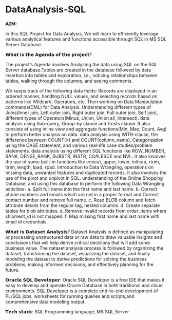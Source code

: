 # DataAnalysis-SQL
𝗔𝗜𝗠:

In this SQL Project for Data Analysis, We will learn to efficiently leverage various analytical features and functions accessible through SQL in MS SQL Server Database.

𝗪𝗵𝗮𝘁 𝗶𝘀 𝘁𝗵𝗲 𝗔𝗴𝗲𝗻𝗱𝗮 𝗼𝗳 𝘁𝗵𝗲 𝗽𝗿𝗼𝗷𝗲𝗰𝘁?

The project’s Agenda involves Analyzing the data using SQL on the SQL Server database.Tables are created in the database followed by data insertion into tables 
and exploration, i.e., noticing relationships between tables, walking through the columns, and seeing comments. 

We keeps track of the following data fields:
Records are displayed in an ordered manner, handling NULL values, and selecting records based on patterns like Wildcard, Operators, etc. Then working on Data Manipulation commands(DML) for Data Analysis. 
Understanding different types of Joins(Inner join, Left outer join, Right outer join, Full outer join, Self join), different types of Operators(Minus, Union, Union all, Intersect).
data analysis using Sub-query, Group-by clause and Exists clause. It also consists of using inline view and aggregate functions(Min, Max, Count, Avg) to perform better analysis on data.
data analysis using WITH clause, the difference between COUNT(*) and COUNT(column_name), Categorization using the CASE statement, and various real-life case studies/problem statements.
data analysis using different SQL functions like ROW_NUMBER, RANK, DENSE_RANK, SUBSTR, INSTR, COALESCE and NVL. It also involves the use of some built-in functions like concat, upper, lower, initcap, rtrim, ltrim, length, lpad, rpad.
introduction to Data Wrangling, operations on missing data, unwanted features and duplicated records. It also involves the use of the pivot and unpivot in SQL.
understanding of the Online Shopping Database, and using this database to perform the following Data Wrangling activities-
a. Split full name into the first name and last name.
b. Correct phone numbers and emails which are not in a proper format and Correct contact number and remove full name.
c. Read BLOB column and fetch attribute details from the regular tag, nested columns.
d. Create separate tables for blob attributes.
e. Remove invalid records from order_items where shipment_id is not mapped.
f. Map missing first name and last name with email id credentials.

𝗪𝗵𝗮𝘁 𝗶𝘀 𝗗𝗮𝘁𝗮𝘀𝗲𝘁 𝗔𝗻𝗮𝗹𝘆𝘀𝗶𝘀?
Dataset Analysis is defined as manipulating or processing unstructured data or raw data to draw valuable insights and conclusions that will help derive critical decisions that will add some business value. The dataset analysis process is followed by organizing the dataset, transforming the dataset, visualizing the dataset, and finally modeling the dataset to derive predictions for solving the business problems, making informed decisions, and effectively planning for the future.


𝗢𝗿𝗮𝗰𝗹𝗲 𝗦𝗤𝗟 𝗗𝗲𝘃𝗲𝗹𝗼𝗽𝗲𝗿: Oracle SQL Developer is a free IDE that makes it easy to develop and operate Oracle Database in both traditional and cloud environments. SQL Developer is a complete end-to-end development of PL/SQL jobs, worksheets for running queries and scripts,and comprehensive data modeling output.

𝗧𝗲𝗰𝗵 𝘀𝘁𝗮𝗰𝗸:
SQL Programming language, MS SQL Server

